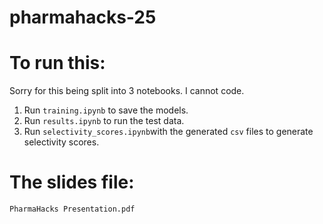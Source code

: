 # pharmahacks-25

# To run this:

Sorry for this being split into 3 notebooks. I cannot code.

1. Run `training.ipynb` to save the models.
2. Run `results.ipynb` to run the test data.
3. Run `selectivity_scores.ipynb`with the generated `csv` files to generate selectivity scores.

# The slides file:

`PharmaHacks Presentation.pdf`
